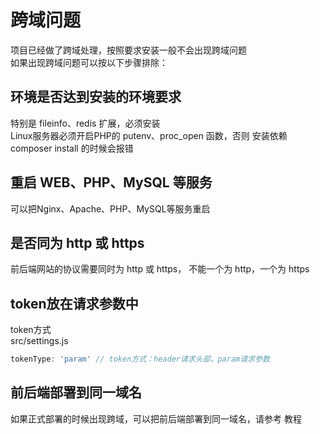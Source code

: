 # 跨域问题

项目已经做了跨域处理，按照要求安装一般不会出现跨域问题  
如果出现跨域问题可以按以下步骤排除：

## 环境是否达到安装的环境要求
特别是 fileinfo、redis 扩展，必须安装  
Linux服务器必须开启PHP的 putenv、proc_open 函数，否则 安装依赖 composer install 的时候会报错

## 重启 WEB、PHP、MySQL 等服务
可以把Nginx、Apache、PHP、MySQL等服务重启

## 是否同为 http 或 https
前后端网站的协议需要同时为 http 或 https， 不能一个为 http，一个为 https

## token放在请求参数中
token方式  
src/settings.js
```js
tokenType: 'param' // token方式：header请求头部，param请求参数
```

## 前后端部署到同一域名
如果正式部署的时候出现跨域，可以把前后端部署到同一域名，请参考 教程